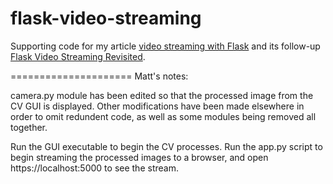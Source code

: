 flask-video-streaming
=====================

Supporting code for my article [video streaming with Flask](http://blog.miguelgrinberg.com/post/video-streaming-with-flask) and its follow-up [Flask Video Streaming Revisited](http://blog.miguelgrinberg.com/post/flask-video-streaming-revisited).

=====================
Matt's notes:

camera.py module has been edited so that the processed image from the CV GUI is displayed. Other modifications have been made elsewhere in order to omit redundent code, as well as some modules being removed all together.

Run the GUI executable to begin the CV processes. Run the app.py script to begin streaming the processed images to a browser, and open https://localhost:5000 to see the stream.
